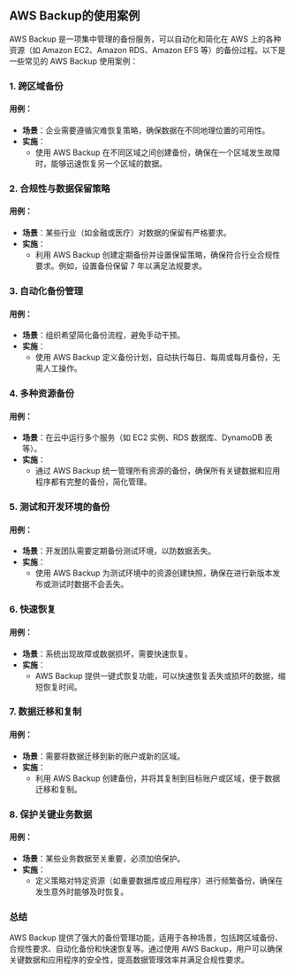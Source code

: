 ## AWS Backup的使用案例

AWS Backup 是一项集中管理的备份服务，可以自动化和简化在 AWS 上的各种资源（如 Amazon EC2、Amazon RDS、Amazon EFS 等）的备份过程。以下是一些常见的 AWS Backup 使用案例：

### 1. **跨区域备份**

#### 用例：
- **场景**：企业需要遵循灾难恢复策略，确保数据在不同地理位置的可用性。
- **实施**：
  - 使用 AWS Backup 在不同区域之间创建备份，确保在一个区域发生故障时，能够迅速恢复另一个区域的数据。

### 2. **合规性与数据保留策略**

#### 用例：
- **场景**：某些行业（如金融或医疗）对数据的保留有严格要求。
- **实施**：
  - 利用 AWS Backup 创建定期备份并设置保留策略，确保符合行业合规性要求。例如，设置备份保留 7 年以满足法规要求。

### 3. **自动化备份管理**

#### 用例：
- **场景**：组织希望简化备份流程，避免手动干预。
- **实施**：
  - 使用 AWS Backup 定义备份计划，自动执行每日、每周或每月备份，无需人工操作。

### 4. **多种资源备份**

#### 用例：
- **场景**：在云中运行多个服务（如 EC2 实例、RDS 数据库、DynamoDB 表等）。
- **实施**：
  - 通过 AWS Backup 统一管理所有资源的备份，确保所有关键数据和应用程序都有完整的备份，简化管理。

### 5. **测试和开发环境的备份**

#### 用例：
- **场景**：开发团队需要定期备份测试环境，以防数据丢失。
- **实施**：
  - 使用 AWS Backup 为测试环境中的资源创建快照，确保在进行新版本发布或测试时数据不会丢失。

### 6. **快速恢复**

#### 用例：
- **场景**：系统出现故障或数据损坏，需要快速恢复。
- **实施**：
  - AWS Backup 提供一键式恢复功能，可以快速恢复丢失或损坏的数据，缩短恢复时间。

### 7. **数据迁移和复制**

#### 用例：
- **场景**：需要将数据迁移到新的账户或新的区域。
- **实施**：
  - 利用 AWS Backup 创建备份，并将其复制到目标账户或区域，便于数据迁移和复制。

### 8. **保护关键业务数据**

#### 用例：
- **场景**：某些业务数据至关重要，必须加倍保护。
- **实施**：
  - 定义策略对特定资源（如重要数据库或应用程序）进行频繁备份，确保在发生意外时能够及时恢复。

### 总结

AWS Backup 提供了强大的备份管理功能，适用于各种场景，包括跨区域备份、合规性要求、自动化备份和快速恢复等。通过使用 AWS Backup，用户可以确保关键数据和应用程序的安全性，提高数据管理效率并满足合规性要求。